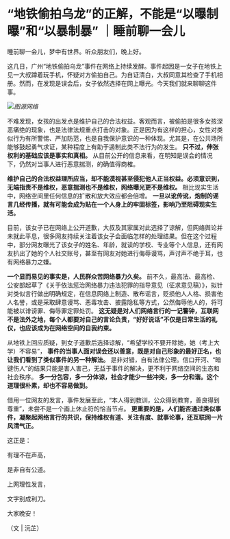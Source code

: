 

# “地铁偷拍乌龙”的正解，不能是“以曝制曝”和“以暴制暴” ｜睡前聊一会儿

睡前聊一会儿，梦中有世界。听众朋友们，晚上好。

这几日，广州“地铁偷拍乌龙”事件在网络上持续发酵。事件起因是一女子在地铁上见一大叔蹲着玩手机，怀疑对方偷拍自己。为自证清白，大叔同意其检查了手机相册。然而，在发现是误会后，女子依然选择在网上曝光。今天我们就来聊聊这件事。

![](https://inews.gtimg.com/om_bt/OsTJuSZ-eQYe14L3G5hCTSI28hKPiq0TQxBna7sE90MwIAA/1000)_图源网络_

不难发现，女孩的出发点是维护自己的合法权益。客观而言，被偷拍是很多女孩深恶痛绝的现象，也是法律法规重点打击的对象。正是因为有这样的担心，女性对类似行为有所警惕、严加防范，也是自我保护意识的一种体现。尤其是，在公共场所能够鼓起勇气求证，某种程度上有助于遏制此类不法行为的发生。
**只不过，伸张权利的基础应该是事实和真相。** 从目前公开的信息来看，在明知是误会的情况下，仍然对当事人进行恶意揣测，的确值得商榷。

**维护自己的合法权益理所应当，却不能漠视甚至侵犯他人正当权益。必须意识到，无端指责不是维权，恶意揣测也不是维权，网络曝光更不是维权。**
相比现实生活中，网络空间里任何信息的扩散和放大效应都会倍增。
**一旦以讹传讹，炮制的谣言几经传播，就有可能会成为贴在一个人身上的牢固标签，影响乃至阻碍现实生活。**

目前，该女子已在网络上公开道歉，大叔及其家属对此选择了谅解，但网络舆论并未就此平息，很多网友持续关注着该女子会面临怎样的处理结果。但在这个过程中，部分网友曝光了该女子的姓名、年龄，就读的学校、专业等个人信息，还有网友扒出了她的个人社交账号，甚至有网友对她进行侮辱谩骂，声讨声不绝于耳，也有网络暴力之嫌。

**一个显而易见的事实是，人民群众苦网络暴力久矣。**
前不久，最高法、最高检、公安部起草了《关于依法惩治网络暴力违法犯罪的指导意见（征求意见稿）》，拟针对类似言行做出明确规定，在信息网络上制造、散布谣言，贬损他人人格、损害他人名誉，或是采取肆意谩骂、恶毒攻击、披露隐私等方式，公然侮辱他人的，将可能被以诽谤罪、侮辱罪定罪处罚。
**这无疑是对人们网络言行的一记警钟，互联网不是法外之地，每个人都要对自己的言论负责，“好好说话”不仅是日常生活的礼仪，也应该成为在网络空间的自我约束。**

从地铁上回应质疑，到女子道歉后选择谅解，“希望学校不要开除她，她（考上大学）不容易”，
**事件的当事人面对误会还以善意，既是对自己形象的最好正名，也让我们看到了类似事件的另一种解法。**
是非对错，自有法律公理。信口开河、“暗键伤人”的结果只能是害人害己，无益于事件的解决，更不利于网络空间的生态和社会秩序。
**多一分包容，多一分体谅，社会才能少一些冲突，多一分和谐。这个道理很朴素，却也不容易做到。**

借用一位网友的发言，事件发展至此，“本人得到教训，公众得到教育，善良得到尊重”，未尝不是一个画上休止符的恰当节点。
**更重要的是，人们能否通过类似事件，凝聚起网络言行的共识，保持维权有道、关注有度、就事论事，还互联网一片风清气正。**

这正是：

有理不在声高，

是非自有公道。

上网理性发言，

文字别成利刀。

大家晚安！

（文 | 沅芷）

